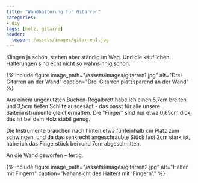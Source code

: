 ```yaml
---
title: "Wandhalterung für Gitarren"
categories:
- diy
tags: [holz, gitarre]
header:
  teaser: /assets/images/gitarren1.jpg
---
```


Klingen ja schön, stehen aber ständig im Weg. Und die käuflichen Halterungen sind echt nicht so wahnsinnig schön.

{% include figure image_path="/assets/images/gitarren1.jpg" alt="Drei Gitarren an der Wand" caption="Drei Gitarren platzsparend an der Wand" %}

Aus einem ungenutzten Buchen-Regalbrett habe ich einen 5,7cm breiten und 3,5cm tiefen Schlitz ausgesägt - das passt für alle unsere Saiteninstrumente gleichermaßen. Die "Finger" sind nur etwa 0,65cm dick, das ist bei dem Holz stabil genug.

Die Instrumente brauchen nach hinten etwa fünfeinhalb cm Platz zum schwingen, und da das senkrecht angeschraubte Stück fast 2cm stark ist, habe ich das Fingerstück bei rund 7cm abgeschnitten.

An die Wand geworfen – fertig.

{% include figure image_path="/assets/images/gitarren2.jpg" alt="Halter mit Fingern" caption="Nahansicht des Halters mit 'Fingern'." %}
